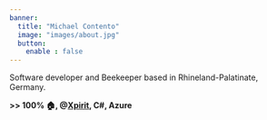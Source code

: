 ```yaml
---
banner:
  title: "Michael Contento"
  image: "images/about.jpg"
  button:
    enable : false
---
```


Software developer and Beekeeper based in Rhineland-Palatinate, Germany.

**>> 100% :house:, @[Xpirit][], C#, Azure**


  [Xpirit]: https://www.xpirit.com